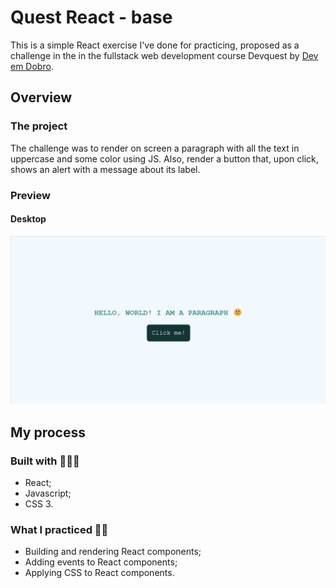 <h1>Quest React - base</h1>

<p>This is a simple React exercise I've done for practicing, proposed as a challenge in the in the fullstack web development course Devquest by <a href="https://github.com/devemdobro">Dev em Dobro</a>.</p>

<h2>Overview</h2>

<h3>The project</h3>
<p>The challenge was to render on screen a paragraph with all the text in uppercase and some color using JS. Also, render a button that, upon click, shows an alert with a message about its label.</p>

<h3>Preview</h3>
<h4>Desktop</h4>
<a href="https://julianastahelin.github.io/quest-react-base/"><img src="design/design-desktop.gif" alt="gif of project being displayed and used on desktop"></a>

<h2>My process</h2>

<h3>Built with 👩🏽‍💻</h3>
<ul>
    <li>React;</li>
    <li>Javascript;</li>
    <li>CSS 3.</li>
</ul>

<h3>What I practiced 💪🏽</h3>
<ul>
    <li>Building and rendering React components;</li>
    <li>Adding events to React components;</li>
    <li>Applying CSS to React components.</li>
</ul>